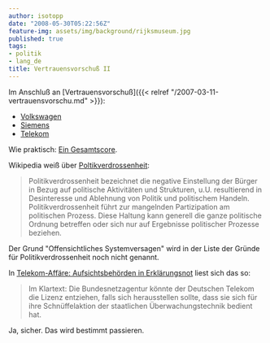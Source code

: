 ```yaml
---
author: isotopp
date: "2008-05-30T05:22:56Z"
feature-img: assets/img/background/rijksmuseum.jpg
published: true
tags:
- politik
- lang_de
title: Vertrauensvorschuß II
---
```

Im Anschluß an 
[Vertrauensvorschuß]({{< relref "/2007-03-11-vertrauensvorschu.md" >}}):

- [Volkswagen](http://de.wikipedia.org/wiki/VW-Korruptionsaffäre)
- [Siemens](http://de.wikipedia.org/wiki/Arbeitsgemeinschaft_Unabhängiger_Betriebsangehöriger)
- [Telekom](http://www.spiegel.de/politik/deutschland/0,1518,556456,00.html)

Wie praktisch:
[Ein Gesamtscore](http://www.spiegel.de/politik/deutschland/0,1518,556456,00.html).

Wikipedia weiß über 
[Poltikverdrossenheit](http://de.wikipedia.org/wiki/Politikverdrossenheit): 

> Politikverdrossenheit bezeichnet die negative Einstellung der Bürger in
> Bezug auf politische Aktivitäten und Strukturen, u.U. resultierend in
> Desinteresse und Ablehnung von Politik und politischem Handeln.
> Politikverdrossenheit führt zur mangelnden Partizipation am politischen
> Prozess. Diese Haltung kann generell die ganze politische Ordnung
> betreffen oder sich nur auf Ergebnisse politischer Prozesse beziehen.

Der Grund "Offensichtliches Systemversagen" wird in der Liste der Gründe für
Politikverdrossenheit noch nicht genannt.

In 
[Telekom-Affäre: Aufsichtsbehörden in Erklärungsnot](http://www.heise.de/newsticker/Telekom-Affaere-Aufsichtsbehoerden-in-Erklaerungsnot--/meldung/108768)
liest sich das so:

> Im Klartext: Die Bundesnetzagentur könnte der Deutschen Telekom die Lizenz
> entziehen, falls sich herausstellen sollte, dass sie sich für ihre
> Schnüffelaktion der staatlichen Überwachungstechnik bedient hat.

Ja, sicher. Das wird bestimmt passieren.
